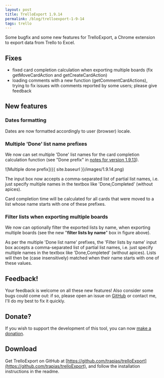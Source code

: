 ```yaml
---
layout: post
title: TrelloExport 1.9.14
permalink: /blog/trelloexport-1-9-14
tags: trello
---
```


Some bugfix and some new features for TrelloExport, a Chrome extension to export data from Trello to Excel.

## Fixes

- fixed card completion calculation when exporting multiple boards (fix getMoveCardAction and getCreateCardAction)
- loading comments with a new function (getCommentCardActions), trying to fix issues with comments reported by some users; please give feedback


## New features

### Dates formatting
Dates are now formatted accordingly to user (browser) locale.

### Multiple 'Done' list name prefixes
We now can set multiple 'Done' list names for the card completion calculation function (see "Done prefix" in [notes for version 1.9.13](https://trapias.github.io/blog/trelloexport-1-9-13/)).


![Multiple done prefix]({{ site.baseurl }}/images/1.9.14.png)


The input box now accepts a comma-separated list of partial list names, i.e. just specify multiple names in the textbox like 'Done,Completed' (without apices). 

Card completion time will be calculated for all cards that were moved to a list whose name starts with one of these prefixes.


### Filter lists when exporting multiple boards
We now can optionally filter the exported lists by name, when exporting multiple boards (see the new "**filter lists by name**" box in figure above).

As per the multiple 'Done list name' prefixes, the 'Filter lists by name' input box accepts a comma-separated list of partial list names, i.e. just specify multiple names in the textbox like 'Done,Completed' (without apices). Lists will then be (case insensitively) matched when their name starts with one of these values.


## Feedback!
Your feedback is welcome on all these new features! Also consider some bugs could come out: if so, please open an issue on [GitHub](https://github.com/trapias/trelloExport/issues) or contact me, I'll do my best to fix it quickly.

## Donate?
If you wish to support the development of this tool, you can now [make a donation](https://trapias.github.io/donate/).

## Download
Get TrelloExport on GitHub at [https://github.com/trapias/trelloExport](https://github.com/trapias/trelloExport), and follow the installation instructions in the readme.
